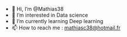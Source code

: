 - 👋 Hi, I’m @Mathias38
- 👀 I’m interested in Data science
- 🌱 I’m currently learning Deep learning
- 📫 How to reach me : mathiasc38@hotmail.fr


